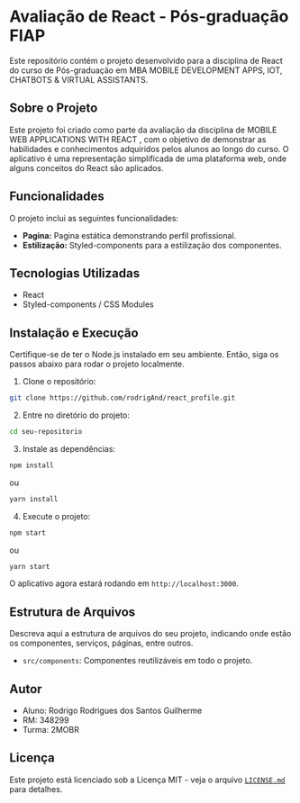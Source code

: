 # Avaliação de React - Pós-graduação FIAP

Este repositório contém o projeto desenvolvido para a disciplina de React do curso de Pós-graduação em  MBA MOBILE DEVELOPMENT APPS, IOT, CHATBOTS & VIRTUAL ASSISTANTS.

## Sobre o Projeto

Este projeto foi criado como parte da avaliação da disciplina de MOBILE WEB APPLICATIONS WITH REACT , com o objetivo de demonstrar as habilidades e conhecimentos adquiridos pelos alunos ao longo do curso. O aplicativo é uma representação simplificada de uma plataforma web, onde alguns conceitos do React são aplicados.

## Funcionalidades

O projeto inclui as seguintes funcionalidades:
- **Pagina:** Pagina estática demonstrando perfil profissional.
- **Estilização:** Styled-components para a estilização dos componentes.

## Tecnologias Utilizadas

- React
- Styled-components / CSS Modules

## Instalação e Execução

Certifique-se de ter o Node.js instalado em seu ambiente. Então, siga os passos abaixo para rodar o projeto localmente.

1. Clone o repositório:
```bash
git clone https://github.com/rodrigAnd/react_profile.git
```

2. Entre no diretório do projeto:
```bash
cd seu-repositorio
```

3. Instale as dependências:
```bash
npm install
```
ou
```bash
yarn install
```

4. Execute o projeto:
```bash
npm start
```
ou
```bash
yarn start
```

O aplicativo agora estará rodando em `http://localhost:3000`.

## Estrutura de Arquivos

Descreva aqui a estrutura de arquivos do seu projeto, indicando onde estão os componentes, serviços, páginas, entre outros.

- `src/components`: Componentes reutilizáveis em todo o projeto.


## Autor

- Aluno: Rodrigo Rodrigues dos Santos Guilherme
- RM: 348299
- Turma: 2MOBR

## Licença

Este projeto está licenciado sob a Licença MIT - veja o arquivo [`LICENSE.md`](LICENSE.md) para detalhes.
